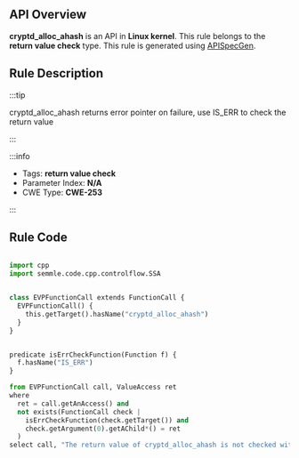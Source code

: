 ---
---


## API Overview
**cryptd_alloc_ahash** is an API in **Linux kernel**. This rule belongs to the **return value check** type. This rule is generated using [APISpecGen](../../tools/APISpecGen).
## Rule Description

:::tip

cryptd_alloc_ahash returns error pointer on failure, use IS_ERR to check the return value

:::

:::info

- Tags: **return value check**
- Parameter Index: **N/A**
- CWE Type: **CWE-253**

:::

## Rule Code
```python

import cpp
import semmle.code.cpp.controlflow.SSA


class EVPFunctionCall extends FunctionCall {
  EVPFunctionCall() {
    this.getTarget().hasName("cryptd_alloc_ahash")
  }
}


predicate isErrCheckFunction(Function f) {
  f.hasName("IS_ERR") 
}

from EVPFunctionCall call, ValueAccess ret
where
  ret = call.getAnAccess() and
  not exists(FunctionCall check |
    isErrCheckFunction(check.getTarget()) and
    check.getArgument(0).getAChild*() = ret
  )
select call, "The return value of cryptd_alloc_ahash is not checked with IS_ERR."
    
```